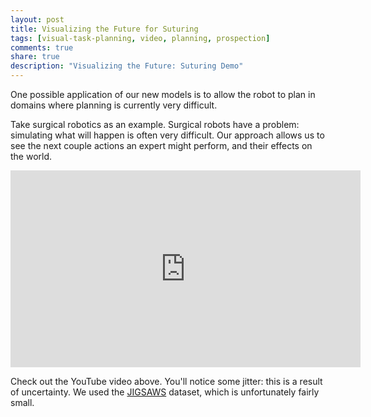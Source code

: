 ```yaml
---
layout: post
title: Visualizing the Future for Suturing
tags: [visual-task-planning, video, planning, prospection]
comments: true
share: true
description: "Visualizing the Future: Suturing Demo"
---
```


One possible application of our new models is to allow the robot to plan in domains where planning is currently very difficult.

Take surgical robotics as an example. Surgical robots have a problem: simulating what will happen is often very difficult. Our approach allows us to see the next couple actions an expert might perform, and their effects on the world.

<iframe width="560" height="315" src="https://www.youtube.com/embed/Um9sSnflfJI" frameborder="0" allow="autoplay; encrypted-media" allowfullscreen></iframe>

Check out the YouTube video above. You'll notice some jitter: this is a result of uncertainty. We used the [JIGSAWS](https://cirl.lcsr.jhu.edu/research/hmm/datasets/jigsaws_release/) dataset, which is unfortunately fairly small.
